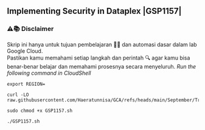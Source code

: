 Implementing Security in Dataplex |GSP1157|
---
### ⚠️📚 Disclaimer

Skrip ini hanya untuk tujuan pembelajaran 🧑‍🎓 dan automasi dasar dalam lab Google Cloud.  
Pastikan kamu memahami setiap langkah dan perintah 🔍 agar kamu bisa benar-benar belajar dan memahami prosesnya secara menyeluruh.
_Run the following command in CloudShell_
```
export REGION=
```
```
curl -LO raw.githubusercontent.com/Haeratunnisa/GCA/refs/heads/main/September/Trivia%20Week%201/Implementing%20Security%20in%20Dataplex/GSP1157.sh

sudo chmod +x GSP1157.sh

./GSP1157.sh
